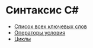 # Синтаксис C#

- [Список всех ключевых слов](keywords.md)
- [Операторы условия](conditions.md)
- [Циклы](cycles.md)
